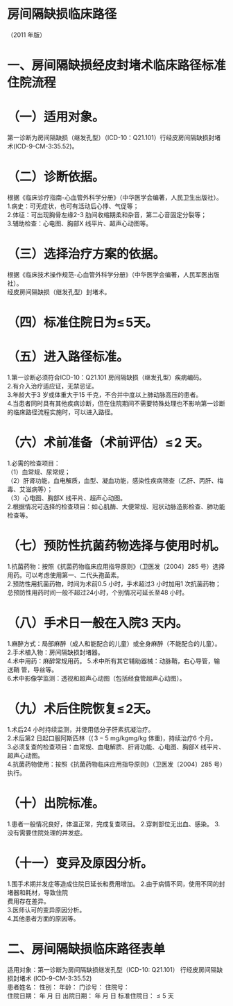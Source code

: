# 房间隔缺损临床路径  
（2011 年版）  
# 一、房间隔缺损经皮封堵术临床路径标准住院流程  
# （一）适用对象。  
第一诊断为房间隔缺损（继发孔型）（ICD-10：Q21.101）行经皮房间隔缺损封堵术(ICD-9-CM-3:35.52)。  
# （二）诊断依据。  
根据《临床诊疗指南-心血管外科学分册》（中华医学会编著，人民卫生出版社）。  
1.病史：可无症状，也可有活动后心悸、气促等；  
2.体征：可出现胸骨左缘2-3 肋间收缩期柔和杂音，第二心音固定分裂等；  
3.辅助检查：心电图、胸部X 线平片、超声心动图等。  
# （三）选择治疗方案的依据。  
根据《临床技术操作规范-心血管外科学分册》（中华医学会编著，人民军医出版社）。  
经皮房间隔缺损（继发孔型）封堵术。  
# （四）标准住院日为$\leqslant\!5$天。  
# （五）进入路径标准。  
1.第一诊断必须符合ICD-10：Q21.101 房间隔缺损（继发孔型）疾病编码。  
2.有介入治疗适应证，无禁忌证。  
3.年龄大于3 岁或体重大于15 千克，不合并中度以上肺动脉高压的患者。  
4.当患者同时具有其他疾病诊断，但在住院期间不需要特殊处理也不影响第一诊断的临床路径流程实施时，可以进入路径。  
# （六）术前准备（术前评估）$\leqslant\!2$ 天。  
1.必需的检查项目：  
（1）血常规、尿常规；  
（2）肝肾功能，血电解质，血型、凝血功能，感染性疾病筛查（乙肝、丙肝、梅毒、艾滋病等）；  
（3）心电图、胸部X 线平片、超声心动图。  
2.根据情况可选择的检查项目：如心肌酶、大便常规、冠状动脉造影检查、肺功能检查等。  
# （七）预防性抗菌药物选择与使用时机。  
1.抗菌药物：按照《抗菌药物临床应用指导原则》（卫医发〔2004〕285 号）选择用药。可以考虑使用第一、二代头孢菌素。  
2.预防性用抗菌药物，时间为术前0.5 小时，手术超过3 小时加用1 次抗菌药物；总预防性用药时间一般不超过24小时，个别情况可延长至48 小时。  
# （八）手术日一般在入院3 天内。  
1.麻醉方式：局部麻醉（成人和能配合的儿童）或全身麻醉（不能配合的儿童）。  
2.手术植入物：房间隔缺损封堵器。  
4.术中用药：麻醉常规用药。 5.术中所有其它辅助器械：动脉鞘，右心导管，输送鞘 管，导丝等。  
6.术中影像学监测：透视和超声心动图（包括经食管超声心动图）。  
# （九）术后住院恢复$\leqslant\!2$天。  
1.术后24 小时持续监测，并使用低分子肝素抗凝治疗。  
2.术后第2 日起口服阿斯匹林（$(\,3{-}5~\mathrm{mg/kg}$mg/kg 体重)，持续治疗6 个月。  
3.必须复查的检查项目：血常规、血电解质、肝肾功能、心电图、胸部X 线平片、超声心动图。  
4.抗菌药物使用：按照《抗菌药物临床应用指导原则》（卫医发〔2004〕285 号）执行。  
# （十）出院标准。  
1.患者一般情况良好，体温正常，完成复查项目。 2.穿刺部位无出血、感染。 3.没有需要住院处理的并发症。  
# （十一）变异及原因分析。  
1.围手术期并发症等造成住院日延长和费用增加。 2.由于病情不同，使用不同的封堵器和耗材，导致住院  
费用存在差异。  
3.医师认可的变异原因分析。  
4.其他患者方面的原因等。  
# 二、房间隔缺损临床路径表单  
适用对象：第一诊断为房间隔缺损继发孔型（ICD-10: Q21.101） 行经皮房间隔缺损封堵术 (ICD-9-CM-3:35.52)  
患者姓名：           性别：    年龄：    门诊号：       住院号：  
住院日期：   年  月  日     出院日期：   年  月   日     标准住院日：${\leqslant}5$ 天  
